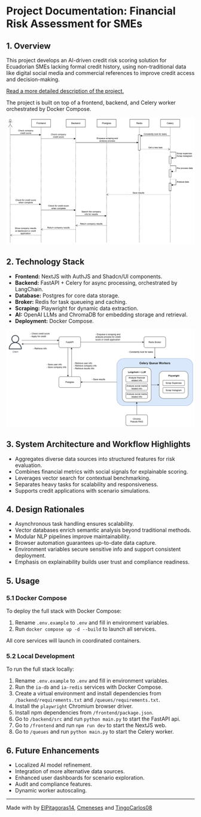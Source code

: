 # Project Documentation: Financial Risk Assessment for SMEs

## 1. Overview

This project develops an AI-driven credit risk scoring solution for Ecuadorian SMEs lacking formal credit history, using non-traditional data like digital social media and commercial references to improve credit access and decision-making.

[Read a more detailed description of the project.](https://hackiathon.com/en/projects/financial-risk-assessment-for-smes/)

The project is built on top of a frontend, backend, and Celery worker orchestrated by Docker Compose.

![Sequence diagram](/assets/sequence.png)

## 2. Technology Stack

- **Frontend:** NextJS with AuthJS and Shadcn/UI components.
- **Backend:** FastAPI + Celery for async processing, orchestrated by LangChain.
- **Database:** Postgres for core data storage.
- **Broker:** Redis for task queueing and caching.
- **Scraping:** Playwright for dynamic data extraction.
- **AI:** OpenAI LLMs and ChromaDB for embedding storage and retrieval.
- **Deployment:** Docker Compose.

![Architecture diagram](/assets/architecture.png)

## 3. System Architecture and Workflow Highlights

- Aggregates diverse data sources into structured features for risk evaluation.
- Combines financial metrics with social signals for explainable scoring.
- Leverages vector search for contextual benchmarking.
- Separates heavy tasks for scalability and responsiveness.
- Supports credit applications with scenario simulations.

<!-- Suggested image: workflow diagram combining data ingestion, processing, scoring, and application -->

## 4. Design Rationales

- Asynchronous task handling ensures scalability.
- Vector databases enrich semantic analysis beyond traditional methods.
- Modular NLP pipelines improve maintainability.
- Browser automation guarantees up-to-date data capture.
- Environment variables secure sensitive info and support consistent deployment.
- Emphasis on explainability builds user trust and compliance readiness.

## 5. Usage

### 5.1 Docker Compose

To deploy the full stack with Docker Compose:

1. Rename `.env.example` to `.env` and fill in environment variables.
2. Run `docker compose up -d --build` to launch all services.

All core services will launch in coordinated containers.

<!-- Suggested image: Docker Compose service layout -->

### 5.2 Local Development

To run the full stack locally:

1. Rename `.env.example` to `.env` and fill in environment variables.
2. Run the `ia-db` and `ia-redis` services with Docker Compose.
3. Create a virtual environment and install dependencies from `/backend/requirements.txt` and `/queues/requirements.txt`.
4. Install the `playwright` Chromium browser driver.
5. Install npm dependencies from `/frontend/package.json`.
6. Go to `/backend/src` and run `python main.py` to start the FastAPI api.
7. Go to `/frontend` and run `npm run dev` to start the NextJS web.
8. Go to `/queues` and run `python main.py` to start the Celery worker.

## 6. Future Enhancements

- Localized AI model refinement.
- Integration of more alternative data sources.
- Enhanced user dashboards for scenario exploration.
- Audit and compliance features.
- Dynamic worker autoscaling.

---

Made with by [ElPitagoras14](https://github.com/ElPitagoras14), [Cmeneses](https://github.com/Cmenesess) and [TingoCarlos08](https://github.com/TingoCarlos08)
